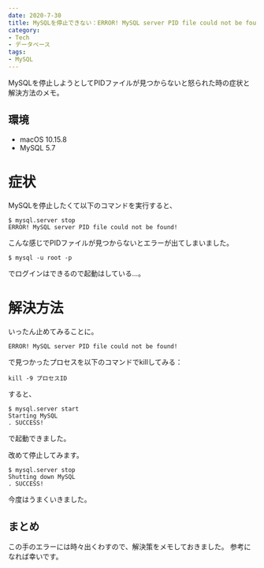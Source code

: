 ```yaml
---
date: 2020-7-30
title: MySQLを停止できない：ERROR! MySQL server PID file could not be found!
category:
- Tech
- データベース
tags:
- MySQL
---
```


MySQLを停止しようとしてPIDファイルが見つからないと怒られた時の症状と解決方法のメモ。

<!-- more -->

## 環境

- macOS 10.15.8
- MySQL 5.7

# 症状

MySQLを停止したくて以下のコマンドを実行すると、

```
$ mysql.server stop
ERROR! MySQL server PID file could not be found!
```

こんな感じでPIDファイルが見つからないとエラーが出てしまいました。

```
$ mysql -u root -p
```

でログインはできるので起動はしている...。

# 解決方法

いったん止めてみることに。

```
ERROR! MySQL server PID file could not be found!
```

で見つかったプロセスを以下のコマンドでkillしてみる：

```
kill -9 プロセスID

```

すると、

```
$ mysql.server start
Starting MySQL
. SUCCESS!
```

で起動できました。

改めて停止してみます。

```
$ mysql.server stop
Shutting down MySQL
. SUCCESS!
```

今度はうまくいきました。

## まとめ

この手のエラーには時々出くわすので、解決策をメモしておきました。
参考になれば幸いです。
